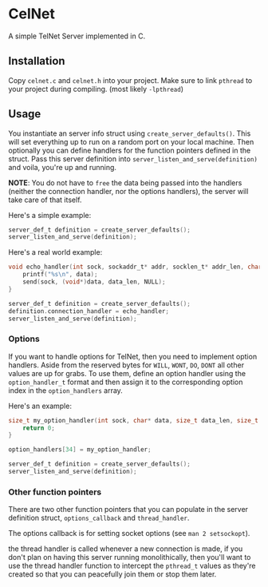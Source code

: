 # CelNet
A simple TelNet Server implemented in C.

## Installation
Copy `celnet.c` and `celnet.h` into your project. Make sure to link `pthread` to your project during compiling. (most likely `-lpthread`)

## Usage
You instantiate an server info struct using `create_server_defaults()`. This will set everything up to run on a random port on your local machine. Then optionally you can define handlers for the function pointers defined in the struct. Pass this server definition into `server_listen_and_serve(definition)` and voila, you're up and running.

**NOTE**: You do not have to `free` the data being passed into the handlers (neither the connection handler, nor the options handlers), the server will take care of that itself.

Here's a simple example:
```c
server_def_t definition = create_server_defaults();
server_listen_and_serve(definition);
```

Here's a real world example:
```c
void echo_handler(int sock, sockaddr_t* addr, socklen_t* addr_len, char* data, size_t data_len) {
    printf("%s\n", data);
    send(sock, (void*)data, data_len, NULL);
}

server_def_t definition = create_server_defaults();
definition.connection_handler = echo_handler;
server_listen_and_serve(definition);
```

### Options
If you want to handle options for TelNet, then you need to implement option handlers. Aside from the reserved bytes for `WILL`, `WONT`, `DO`, `DONT` all other values are up for grabs. To use them, define an option handler using the `option_handler_t` format and then assign it to the corresponding option index in the `option_handlers` array.

Here's an example:

```c
size_t my_option_handler(int sock, char* data, size_t data_len, size_t data_start) {
    return 0;
}

option_handlers[34] = my_option_handler;

server_def_t definition = create_server_defaults();
server_listen_and_serve(definition);
```

### Other function pointers
There are two other function pointers that you can populate in the server definition struct, `options_callback` and `thread_handler`.

The options callback is for setting socket options (see `man 2 setsockopt`).

the thread handler is called whenever a new connection is made, if you don't plan on having this server running monolithically, then you'll want to use the thread handler function to intercept the `pthread_t` values as they're created so that you can peacefully join them or stop them later.
